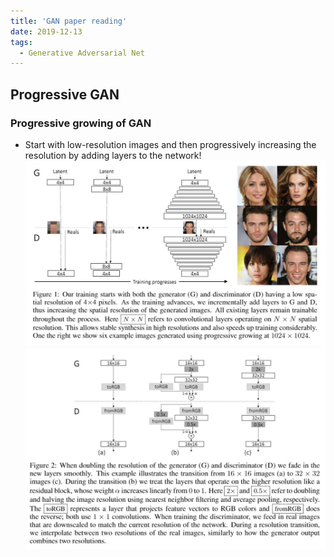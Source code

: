 ```yaml
---
title: 'GAN paper reading'
date: 2019-12-13
tags:
  - Generative Adversarial Net
---
```


## Progressive GAN 
### Progressive growing of GAN
- Start with low-resolution images and then progressively increasing the resolution by adding layers to the network!
![PGGAN](../images/post_images/gan/a.jpg)
![PGGANB](../images/post_images/gan/pgana.jpg)

